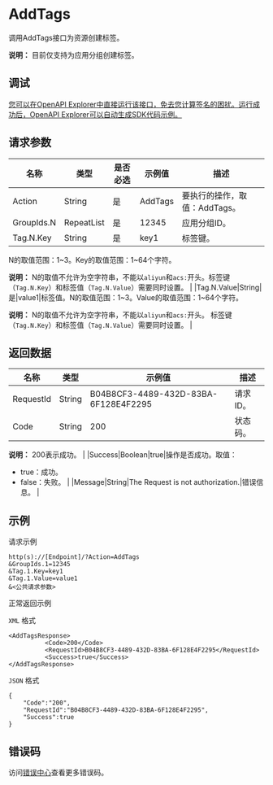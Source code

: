 # AddTags

调用AddTags接口为资源创建标签。

**说明：** 目前仅支持为应用分组创建标签。

## 调试

[您可以在OpenAPI Explorer中直接运行该接口，免去您计算签名的困扰。运行成功后，OpenAPI Explorer可以自动生成SDK代码示例。](https://api.aliyun.com/#product=Cms&api=AddTags&type=RPC&version=2019-01-01)

## 请求参数

|名称|类型|是否必选|示例值|描述|
|--|--|----|---|--|
|Action|String|是|AddTags|要执行的操作，取值：AddTags。 |
|GroupIds.N|RepeatList|是|12345|应用分组ID。 |
|Tag.N.Key|String|是|key1|标签键。

 N的取值范围：1~3。Key的取值范围：1~64个字符。

 **说明：** N的取值不允许为空字符串，不能以`aliyun`和`acs:`开头。标签键（`Tag.N.Key`）和标签值（`Tag.N.Value`）需要同时设置。 |
|Tag.N.Value|String|是|value1|标签值。N的取值范围：1~3。Value的取值范围：1~64个字符。

 **说明：** N的取值不允许为空字符串，不能以`aliyun`和`acs:`开头。 标签键（`Tag.N.Key`）和标签值（`Tag.N.Value`）需要同时设置。 |

## 返回数据

|名称|类型|示例值|描述|
|--|--|---|--|
|RequestId|String|B04B8CF3-4489-432D-83BA-6F128E4F2295|请求ID。 |
|Code|String|200|状态码。

 **说明：** 200表示成功。 |
|Success|Boolean|true|操作是否成功。取值：

 -   true：成功。
-   false：失败。 |
|Message|String|The Request is not authorization.|错误信息。 |

## 示例

请求示例

```
http(s)://[Endpoint]/?Action=AddTags
&GroupIds.1=12345
&Tag.1.Key=key1
&Tag.1.Value=value1
&<公共请求参数>
```

正常返回示例

`XML` 格式

```
<AddTagsResponse>
		  <Code>200</Code>
		  <RequestId>B04B8CF3-4489-432D-83BA-6F128E4F2295</RequestId>
		  <Success>true</Success>
</AddTagsResponse>
```

`JSON` 格式

```
{
    "Code":"200",
    "RequestId":"B04B8CF3-4489-432D-83BA-6F128E4F2295",
    "Success":true
}
```

## 错误码

访问[错误中心](https://error-center.aliyun.com/status/product/Cms)查看更多错误码。

